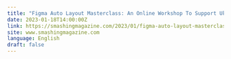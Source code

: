```yaml
---
title: "Figma Auto Layout Masterclass: An Online Workshop To Support Ukraine 🇺🇦"
date: 2023-01-18T14:00:00Z
link: https://smashingmagazine.com/2023/01/figma-auto-layout-masterclass/?utm_medium=RSS&utm_source=news.12bit.vn
site: www.smashingmagazine.com
language: English
draft: false
---
```

